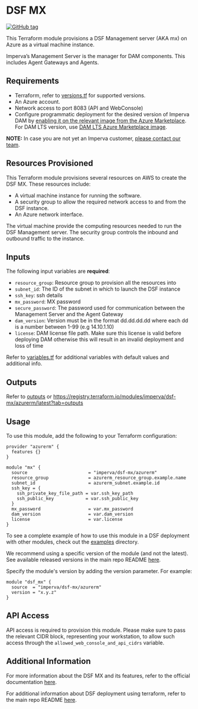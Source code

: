 # DSF MX
[![GitHub tag](https://img.shields.io/github/v/tag/imperva/dsfkit.svg)](https://github.com/imperva/dsfkit/tags)

This Terraform module provisions a DSF Management server (AKA mx) on Azure as a virtual machine instance.

Imperva’s Management Server is the manager for DAM components. This includes Agent Gateways and Agents.

## Requirements
* Terraform, refer to [versions.tf](versions.tf) for supported versions.
* An Azure account.
* Network access to port 8083 (API and WebConsole)
* Configure programmatic deployment for the desired version of Imperva DAM by [enabling it on the relevant image from the Azure Marketplace](https://portal.azure.com/#view/Microsoft_Azure_Marketplace/LegalTermsSkuProgrammaticAccessBlade/legalTermsSkuProgrammaticAccessData~/%7B%22product%22%3A%7B%22publisherId%22%3A%22imperva%22%2C%22offerId%22%3A%22imperva-dam-v14%22%2C%22planId%22%3A%22securesphere-imperva-dam-14%22%2C%22standardContractAmendmentsRevisionId%22%3Anull%2C%22isCspEnabled%22%3Atrue%7D%7D). For DAM LTS version, use [DAM LTS Azure Marketplace image](https://portal.azure.com/#view/Microsoft_Azure_Marketplace/LegalTermsSkuProgrammaticAccessBlade/legalTermsSkuProgrammaticAccessData~/%7B%22product%22%3A%7B%22publisherId%22%3A%22imperva%22%2C%22offerId%22%3A%22imperva-dam-v14-lts%22%2C%22planId%22%3A%22securesphere-imperva-dam-14%22%2C%22standardContractAmendmentsRevisionId%22%3Anull%2C%22isCspEnabled%22%3Atrue%7D%7D).

**NOTE:** In case you are not yet an Imperva customer, [please contact our team](https://www.imperva.com/contact-us/).

## Resources Provisioned
This Terraform module provisions several resources on AWS to create the DSF MX. These resources include:
* A virtual machine instance for running the software.
* A security group to allow the required network access to and from the DSF instance.
* An Azure network interface.

The virtual machine provide the computing resources needed to run the DSF Management server. The security group controls the inbound and outbound traffic to the instance.


## Inputs

The following input variables are **required**:

* `resource_group`: Resource group to provision all the resources into
* `subnet_id`: The ID of the subnet in which to launch the DSF instance
* `ssh_key`: ssh details
* `mx_password`: MX password
* `secure_password`: The password used for communication between the Management Server and the Agent Gateway
* `dam_version`: Version must be in the format dd.dd.dd.dd where each dd is a number between 1-99 (e.g 14.10.1.10)
* `license`: DAM license file path. Make sure this license is valid before deploying DAM otherwise this will result in an invalid deployment and loss of time

Refer to [variables.tf](variables.tf) for additional variables with default values and additional info.

## Outputs

Refer to [outputs](outputs.tf) or https://registry.terraform.io/modules/imperva/dsf-mx/azurerm/latest?tab=outputs

## Usage

To use this module, add the following to your Terraform configuration:

```
provider "azurerm" {
  features {}
}

module "mx" {
  source                       = "imperva/dsf-mx/azurerm"
  resource_group               = azurerm_resource_group.example.name
  subnet_id                    = azurerm_subnet.example.id
  ssh_key = {
    ssh_private_key_file_path = var.ssh_key_path
    ssh_public_key            = var.ssh_public_key
  }
  mx_password                  = var.mx_password
  dam_version                  = var.dam_version
  license                      = var.license
}
```

To see a complete example of how to use this module in a DSF deployment with other modules, check out the [examples](../../../examples/) directory.

We recommend using a specific version of the module (and not the latest).
See available released versions in the main repo README [here](https://github.com/imperva/dsfkit#version-history).

Specify the module's version by adding the version parameter. For example:

```
module "dsf_mx" {
  source  = "imperva/dsf-mx/azurerm"
  version = "x.y.z"
}
```

## API Access
API access is required to provision this module. Please make sure to pass the relevant CIDR block, representing your workstation, to allow such access through the `allowed_web_console_and_api_cidrs` variable.

## Additional Information

For more information about the DSF MX and its features, refer to the official documentation [here](https://docs.imperva.com/bundle/v14.11-dam-management-server-manager-user-guide/page/10068.htm).

For additional information about DSF deployment using terraform, refer to the main repo README [here](https://github.com/imperva/dsfkit/tree/1.7.33).